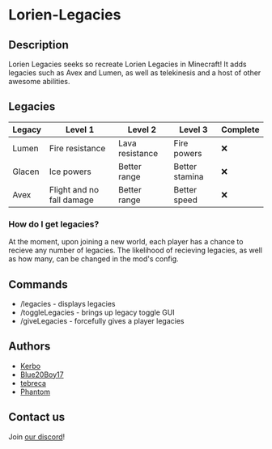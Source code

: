 # Lorien-Legacies

## Description
Lorien Legacies seeks so recreate Lorien Legacies in Minecraft! It adds legacies such as Avex and Lumen, as well as telekinesis and a host of other awesome abilities.

## Legacies
| Legacy | Level 1 | Level 2 | Level 3 | Complete |
| ------ | ------- | ------- | ------- | -------- |
| Lumen  | Fire resistance | Lava resistance | Fire powers | ❌ |
| Glacen | Ice powers | Better range | Better stamina | ❌ |
| Avex | Flight and no fall damage | Better range | Better speed | ❌ |

### How do I get legacies?
At the moment, upon joining a new world, each player has a chance to recieve any number of legacies. The likelihood of recieving legacies, as well as how many, can be changed in the mod's config.

## Commands
* /legacies - displays legacies
* /toggleLegacies - brings up legacy toggle GUI
* /giveLegacies - forcefully gives a player legacies

## Authors
* [Kerbo](https://github.com/Kerbo)
* [Blue20Boy17](https://github.com/Blue20Boy17)
* [tebreca](https://github.com/Tebreca)
* [Phantom](https://github.com/PhantomTheDev)

## Contact us
Join [our discord](https://discord.gg/rADuzGsGdY)!
